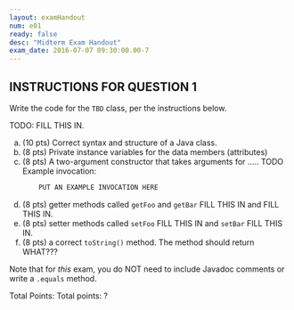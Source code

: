 ```yaml
---
layout: examHandout
num: e01
ready: false
desc: "Midterm Exam Handout"
exam_date: 2016-07-07 09:30:00.00-7
---
```


## INSTRUCTIONS FOR QUESTION 1

Write the code for the `TBD` class, per the instructions below.

TODO: FILL THIS IN.

<style>
  div.enclosed-list-uses-lower-alpha ol li {
  list-style-type: lower-alpha;
  }
</style>

<div class="enclosed-list-uses-lower-alpha" markdown="1">

1. (10 pts) Correct syntax and structure of a Java class.
1. (8 pts) Private instance variables for the data members (attributes)
1. (8 pts) A two-argument constructor that takes arguments for ..... TODO
   Example invocation:
   ```java
       PUT AN EXAMPLE INVOCATION HERE
1. (8 pts) getter methods called `getFoo` and `getBar` FILL THIS IN and FILL THIS IN.
1. (8 pts) setter methods called `setFoo` FILL THIS IN and `setBar` FILL THIS IN.
1. (8 pts) a correct `toString()` method.  The method should return WHAT???

</div>

Note that for *this* exam, you do NOT need to include Javadoc comments
or write a `.equals` method.


Total Points: <span class="pointCount">Total points: ?</span>

